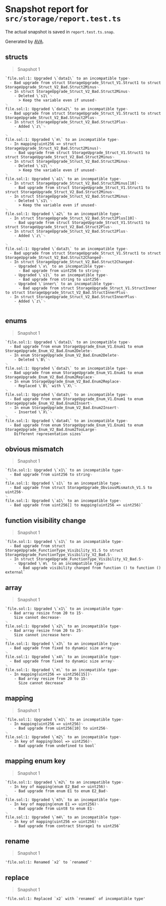 # Snapshot report for `src/storage/report.test.ts`

The actual snapshot is saved in `report.test.ts.snap`.

Generated by [AVA](https://avajs.dev).

## structs

> Snapshot 1

    `file.sol:1: Upgraded \`data1\` to an incompatible type␊
      - Bad upgrade from struct StorageUpgrade_Struct_V1.Struct1 to struct StorageUpgrade_Struct_V2_Bad.Struct2Minus␊
      - In struct StorageUpgrade_Struct_V2_Bad.Struct2Minus␊
        - Deleted \`s1\`␊
          > Keep the variable even if unused␊
    ␊
    file.sol:1: Upgraded \`data2\` to an incompatible type␊
      - Bad upgrade from struct StorageUpgrade_Struct_V1.Struct1 to struct StorageUpgrade_Struct_V2_Bad.Struct2Plus␊
      - In struct StorageUpgrade_Struct_V2_Bad.Struct2Plus␊
        - Added \`z\`␊
          ␊
    ␊
    file.sol:1: Upgraded \`m\` to an incompatible type␊
      - In mapping(uint256 => struct StorageUpgrade_Struct_V2_Bad.Struct2Minus)␊
        - Bad upgrade from struct StorageUpgrade_Struct_V1.Struct1 to struct StorageUpgrade_Struct_V2_Bad.Struct2Minus␊
      - In struct StorageUpgrade_Struct_V2_Bad.Struct2Minus␊
        - Deleted \`s1\`␊
          > Keep the variable even if unused␊
    ␊
    file.sol:1: Upgraded \`a1\` to an incompatible type␊
      - In struct StorageUpgrade_Struct_V2_Bad.Struct2Minus[10]␊
        - Bad upgrade from struct StorageUpgrade_Struct_V1.Struct1 to struct StorageUpgrade_Struct_V2_Bad.Struct2Minus␊
      - In struct StorageUpgrade_Struct_V2_Bad.Struct2Minus␊
        - Deleted \`s1\`␊
          > Keep the variable even if unused␊
    ␊
    file.sol:1: Upgraded \`a2\` to an incompatible type␊
      - In struct StorageUpgrade_Struct_V2_Bad.Struct2Plus[10]␊
        - Bad upgrade from struct StorageUpgrade_Struct_V1.Struct1 to struct StorageUpgrade_Struct_V2_Bad.Struct2Plus␊
      - In struct StorageUpgrade_Struct_V2_Bad.Struct2Plus␊
        - Added \`z\`␊
          ␊
    ␊
    file.sol:1: Upgraded \`data3\` to an incompatible type␊
      - Bad upgrade from struct StorageUpgrade_Struct_V1.Struct1 to struct StorageUpgrade_Struct_V2_Bad.Struct2Changed␊
      - In struct StorageUpgrade_Struct_V2_Bad.Struct2Changed␊
        - Upgraded \`x\` to an incompatible type␊
          - Bad upgrade from uint256 to string␊
        - Upgraded \`s1\` to an incompatible type␊
          - Bad upgrade from string to uint256␊
        - Upgraded \`inner\` to an incompatible type␊
          - Bad upgrade from struct StorageUpgrade_Struct_V1.StructInner to struct StorageUpgrade_Struct_V2_Bad.StructInnerPlus␊
      - In struct StorageUpgrade_Struct_V2_Bad.StructInnerPlus␊
        - Added \`z\`␊
          `

## enums

> Snapshot 1

    `file.sol:1: Upgraded \`data1\` to an incompatible type␊
      - Bad upgrade from enum StorageUpgrade_Enum_V1.Enum1 to enum StorageUpgrade_Enum_V2_Bad.Enum2Delete␊
      - In enum StorageUpgrade_Enum_V2_Bad.Enum2Delete␊
        - Deleted \`B\`␊
    ␊
    file.sol:1: Upgraded \`data2\` to an incompatible type␊
      - Bad upgrade from enum StorageUpgrade_Enum_V1.Enum1 to enum StorageUpgrade_Enum_V2_Bad.Enum2Replace␊
      - In enum StorageUpgrade_Enum_V2_Bad.Enum2Replace␊
        - Replaced \`B\` with \`X\`␊
    ␊
    file.sol:1: Upgraded \`data3\` to an incompatible type␊
      - Bad upgrade from enum StorageUpgrade_Enum_V1.Enum1 to enum StorageUpgrade_Enum_V2_Bad.Enum2Insert␊
      - In enum StorageUpgrade_Enum_V2_Bad.Enum2Insert␊
        - Inserted \`X\`␊
    ␊
    file.sol:1: Upgraded \`data4\` to an incompatible type␊
      - Bad upgrade from enum StorageUpgrade_Enum_V1.Enum1 to enum StorageUpgrade_Enum_V2_Bad.Enum2TooLarge␊
        Different representation sizes`

## obvious mismatch

> Snapshot 1

    `file.sol:1: Upgraded \`x1\` to an incompatible type␊
      - Bad upgrade from uint256 to string␊
    ␊
    file.sol:1: Upgraded \`s1\` to an incompatible type␊
      - Bad upgrade from struct StorageUpgrade_ObviousMismatch_V1.S to uint256␊
    ␊
    file.sol:1: Upgraded \`a1\` to an incompatible type␊
      - Bad upgrade from uint256[] to mapping(uint256 => uint256)`

## function visibility change

> Snapshot 1

    `file.sol:1: Upgraded \`s1\` to an incompatible type␊
      - Bad upgrade from struct StorageUpgrade_FunctionType_Visibility_V1.S to struct StorageUpgrade_FunctionType_Visibility_V2_Bad.S␊
      - In struct StorageUpgrade_FunctionType_Visibility_V2_Bad.S␊
        - Upgraded \`m\` to an incompatible type␊
          - Bad upgrade visibility changed from function () to function () external`

## array

> Snapshot 1

    `file.sol:1: Upgraded \`x1\` to an incompatible type␊
      - Bad array resize from 20 to 15␊
        Size cannot decrease␊
    ␊
    file.sol:1: Upgraded \`x2\` to an incompatible type␊
      - Bad array resize from 20 to 25␊
        Size cannot increase here␊
    ␊
    file.sol:1: Upgraded \`x3\` to an incompatible type␊
      - Bad upgrade from fixed to dynamic size array␊
    ␊
    file.sol:1: Upgraded \`x4\` to an incompatible type␊
      - Bad upgrade from fixed to dynamic size array␊
    ␊
    file.sol:1: Upgraded \`m\` to an incompatible type␊
      - In mapping(uint256 => uint256[15])␊
        - Bad array resize from 20 to 15␊
          Size cannot decrease`

## mapping

> Snapshot 1

    `file.sol:1: Upgraded \`m1\` to an incompatible type␊
      - In mapping(uint256 => uint256)␊
        - Bad upgrade from uint256[10] to uint256␊
    ␊
    file.sol:1: Upgraded \`m2\` to an incompatible type␊
      - In key of mapping(bool => uint256)␊
        - Bad upgrade from undefined to bool`

## mapping enum key

> Snapshot 1

    `file.sol:1: Upgraded \`m2\` to an incompatible type␊
      - In key of mapping(enum E2_Bad => uint256)␊
        - Bad upgrade from enum E1 to enum E2_Bad␊
    ␊
    file.sol:1: Upgraded \`m3\` to an incompatible type␊
      - In key of mapping(enum E1 => uint256)␊
        - Bad upgrade from uint8 to enum E1␊
    ␊
    file.sol:1: Upgraded \`m4\` to an incompatible type␊
      - In key of mapping(uint256 => uint256)␊
        - Bad upgrade from contract Storage1 to uint256`

## rename

> Snapshot 1

    'file.sol:1: Renamed `x2` to `renamed`'

## replace

> Snapshot 1

    'file.sol:1: Replaced `x2` with `renamed` of incompatible type'
